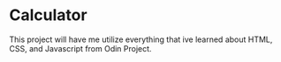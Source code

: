 # Calculator

This project will have me utilize everything that ive learned about HTML, CSS, and Javascript from Odin Project.